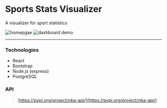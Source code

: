 # Sports Stats Visualizer

A visualizer for sport statistics

![homepgae](https://user-images.githubusercontent.com/40698347/72876586-a8f62800-3cab-11ea-8b5a-332514dde6a6.png)
![dashboard demo](https://github.com/atefkaibenothman/NBA-Viz/blob/master/demo.gif)

---

### Technologies
- React
- Bootstrap
- Node.js (express)
- PostgreSQL

### API
> [https://pypi.org/project/nba-api/](https://pypi.org/project/nba-api/)
